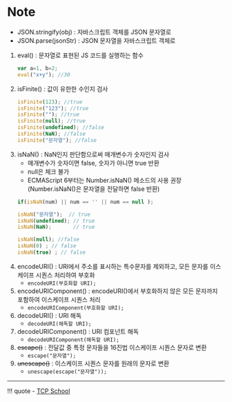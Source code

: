 # Note

- JSON.stringify(obj) : 자바스크립트 객체를 JSON 문자열로
- JSON.parse(jsonStr) : JSON 문자열을 자바스크립트 객체로

1. eval() : 문자열로 표현된 JS 코드를 실행하는 함수
    ```javascript
    var a=1, b=2;
    eval("x+y"); //30
    ```
2. isFinite() : 값이 유한한 수인지 검사
    ```javascript
    isFinite(123); //true
    isFinite("123"); //true
    isFinite(""); //true
    isFinite(null); //true
    isFinite(undefined); //false
    isFinite(NaN); //false
    isFinite("문자열"); //false
    ```
3. isNaN() : NaN인지 판단함으로써 매개변수가 숫자인지 검사
    - 매개변수가 숫자이면 false, 숫자가 아니면 true 반환
    - null은 체크 불가
    - ECMAScript 6부터는 Number.isNaN() 메소드의 사용 권장<br>(Number.isNaN()은 문자열을 전달하면 false 반환)
    ```javascript
    if(isNaN(num) || num == '' || num == null );

    isNaN("문자열");  // true
    isNaN(undefined); // true
    isNaN(NaN);       // true

    isNaN(null); //false
    isNaN(0) ; // false
    isNaN(true) ; // false
    ```
4. encodeURI() : URI에서 주소를 표시하는 특수문자를 제외하고, 모든 문자를 이스케이프 시퀀스 처리하여 부호화
    - `encodeURI(부호화할 URI);`
5. encodeURIComponent() : encodeURI()에서 부호화하지 않은 모든 문자까지 포함하여 이스케이프 시퀀스 처리
    - `encodeURIComponent(부호화할 URI);`
6. decodeURI() : URI 해독
    - `decodeURI(해독할 URI);`
7. decodeURIComponent() : URI 컴포넌트 해독
    - `decodeURIComponent(해독할 URI);`
10. ~~escape()~~ : 전달값 중 특정 문자들을 16진법 이스케이프 시퀀스 문자로 변환
    - `escape("문자열");`
11. ~~unescape()~~ : 이스케이프 시퀀스 문자를 원래의 문자로 변환
    - `unescape(escape("문자열"));`


---
!!! quote
    - [TCP School](https://www.tcpschool.com/javascript/intro)